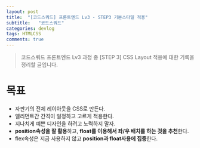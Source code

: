 ```yaml
---
layout: post
title:  "[코드스쿼드] 프론트엔드 Lv3 - STEP3 기본스타일 적용"
subtitle:   "코드스쿼드"
categories: devlog
tags: HTMLCSS
comments: true
---
```


>코드스쿼드 프론트엔드 Lv3 과정 중 [STEP 3] CSS Layout 적용에 대한 기록을 정리할 글입니다.

# 목표

- 자판기의 전체 레이아웃을 CSS로 만든다.
- 엘리먼트간 간격이 일정하고 고르게 적용한다. 
- 지나치게 예쁜 디자인을 하려고 노력하지 말자.
- **position속성을 잘 활용**하고, **float를 이용해서 좌/우 배치를 하는 것을 추천**한다. 
- flex속성은 지금 사용하지 않고 **position과 float사용에 집중**한다.

<br/>

<br/>



